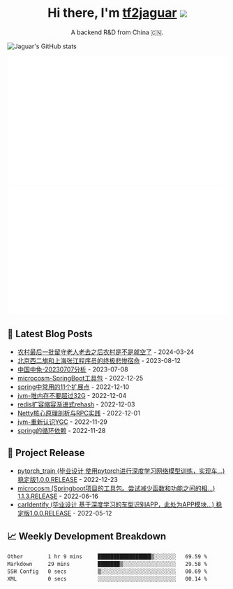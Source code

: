 <h1 align="center">Hi there, I'm <a href="https://tf2jaguar.github.io/" target="_blank">tf2jaguar</a> <img
src="https://github.com/blackcater/blackcater/raw/main/images/Hi.gif" height="32" /></h1>

<p align="center">A backend R&D from China 🇨🇳.</p>

<!-- github_readme_stats starts -->
![Jaguar's GitHub stats](https://github-readme-stats.vercel.app/api?username=tf2jaguar&count_private=true&show_icons=true&bg_color=30,e96443,904e95&icon_color=fff&&title_color=fff&text_color=fff)
<!-- github_readme_stats ends -->

<!-- custom_generate_github_stats starts -->
![](https://raw.githubusercontent.com/tf2jaguar/tf2jaguar/main/generated/overview.svg)
![](https://raw.githubusercontent.com/tf2jaguar/tf2jaguar/main/generated/languages.svg)
<!-- custom_generate_github_stats ends -->

## 📝 Latest Blog Posts

<!-- recent_blogs starts -->
* <a href='https://tf2jaguar.github.io/shanxi-rural-elderly-empty.html' target='_blank'>农村最后一批留守老人老去之后农村是不是就空了</a> - 2024-03-24
* <a href='https://tf2jaguar.github.io/life-beijing-shanghai-programer.html' target='_blank'>北京西二旗和上海张江程序员的终极悲惨宿命</a> - 2023-08-12
* <a href='https://tf2jaguar.github.io/sh601888-20230707.html' target='_blank'>中国中免-20230707分析</a> - 2023-07-08
* <a href='https://tf2jaguar.github.io/project-microcosm.html' target='_blank'>microcosm-SpringBoot工具包</a> - 2022-12-25
* <a href='https://tf2jaguar.github.io/srping-extension-point.html' target='_blank'>spring中常用的11个扩展点</a> - 2022-12-10
* <a href='https://tf2jaguar.github.io/jvm-heap-size.html' target='_blank'>jvm-堆内存不要超过32G</a> - 2022-12-04
* <a href='https://tf2jaguar.github.io/redis-progressive-rehash.html' target='_blank'>redis扩容缩容渐进式rehash</a> - 2022-12-03
* <a href='https://tf2jaguar.github.io/principle-of-netty-rpc-practice.html' target='_blank'>Netty核心原理剖析与RPC实践</a> - 2022-12-01
* <a href='https://tf2jaguar.github.io/jvm-gc-ygc.html' target='_blank'>jvm-重新认识YGC</a> - 2022-11-29
* <a href='https://tf2jaguar.github.io/spring-circular-dependency.html' target='_blank'>spring的循环依赖</a> - 2022-11-28
<!-- recent_blogs ends -->

## 🎯 Project Release

<!-- github_recent_releases starts -->
* <a href='https://github.com/tf2jaguar/pytorch_train/releases/tag/1.0.0.RELEASE' target='_blank'>pytorch_train (毕业设计 使用pytorch进行深度学习网络模型训练，实现车...) 稳定版1.0.0.RELEASE</a> - 2022-12-23
* <a href='https://github.com/tf2jaguar/microcosm/releases/tag/1.1.3.RELEASE' target='_blank'>microcosm (Springboot项目的工具包。尝试减少函数和功能之间的相...) 1.1.3.RELEASE</a> - 2022-06-16
* <a href='https://github.com/tf2jaguar/carIdentify/releases/tag/1.0.0.RELEASE' target='_blank'>carIdentify (毕业设计 基于深度学习的车型识别APP，此处为APP模块...) 稳定版1.0.0.RELEASE</a> - 2022-05-12
<!-- github_recent_releases ends -->

## 📈 Weekly Development Breakdown

<!--START_SECTION:waka-->

```txt
Other        1 hr 9 mins     █████████████████▒░░░░░░░   69.59 %
Markdown     29 mins         ███████▒░░░░░░░░░░░░░░░░░   29.58 %
SSH Config   0 secs          ▒░░░░░░░░░░░░░░░░░░░░░░░░   00.69 %
XML          0 secs          ░░░░░░░░░░░░░░░░░░░░░░░░░   00.14 %
```

<!--END_SECTION:waka-->

